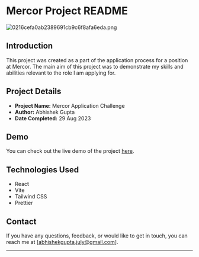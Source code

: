 # Mercor Project README

![0216cefa0ab2389691cb9c6f8afa6eda.png](https://imgtr.ee/images/2023/08/29/0216cefa0ab2389691cb9c6f8afa6eda.png)

## Introduction

This project was created as a part of the application process for a position at Mercor. The main aim of this project was to demonstrate my skills and abilities relevant to the role I am applying for.

## Project Details

- **Project Name:** Mercor Application Challenge
- **Author:** Abhishek Gupta
- **Date Completed:** 29 Aug 2023

## Demo

You can check out the live demo of the project [here](https://mercor-cash-app.vercel.app/).

## Technologies Used

- React
- Vite
- Tailwind CSS
- Prettier

## Contact

If you have any questions, feedback, or would like to get in touch, you can reach me at [abhishekgupta.july@gmail.com].

---
